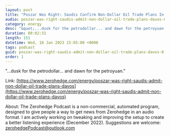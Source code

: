 ```yaml
---
layout: post
title: "Poszar Was Right: Saudis Confirm Non-Dollar Oil Trade Plans In Davos"
audio: poszar-was-right-saudis-admit-non-dollar-oil-trade-plans-davos-0
category: energy
desc: "&quot;...dusk for the petrodollar... and dawn for the petroyuan.&quot;"
duration: 00:02:31
length: 151
datetime: Wed, 18 Jan 2023 15:05:00 +0000
tags: podcast
guid: poszar-was-right-saudis-admit-non-dollar-oil-trade-plans-davos-0
order: 1
---
```

&quot;...dusk for the petrodollar... and dawn for the petroyuan.&quot;

Link: [https://www.zerohedge.com/energy/poszar-was-right-saudis-admit-non-dollar-oil-trade-plans-davos](https://www.zerohedge.com/energy/poszar-was-right-saudis-admit-non-dollar-oil-trade-plans-davos)

About: The Zerohedge Podcast is a non-commercial, automated program, designed to give people a way to get news from Zerohedge in an audio format.  I am actively working on tweaking and improving the setup to create a better listening experience (December 2022).  Suggestions are welcome: [zerohedgePodcast@outlook.com](mailto:zerohedgePodcast@outlook.com)